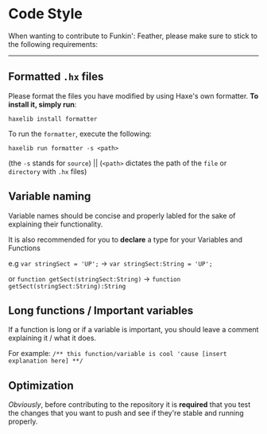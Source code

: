 # Code Style

When wanting to contribute to Funkin': Feather, please make sure to stick to the following requirements:

---
## Formatted `.hx` files

Please format the files you have modified by using Haxe's own formatter. **To install it, simply run**:
```
haxelib install formatter
```

To run the `formatter`, execute the following:
```
haxelib run formatter -s <path>
```

(the `-s` stands for `source`) || (`<path>` dictates the path of the `file` or `directory` with `.hx` files)

## Variable naming
Variable names should be concise and properly labled for the sake of explaining their functionality.

It is also recommended for you to **declare** a type for your Variables and Functions

e.g `var stringSect = 'UP';` -> `var stringSect:String = 'UP';`

or `function getSect(stringSect:String)` -> `function getSect(stringSect:String):String`

## Long functions / Important variables
If a function is long or if a variable is important, you should leave a comment explaining it / what it does. 

For example: `/** this function/variable is cool 'cause [insert explanation here] **/`

## Optimization
*Obviously*, before contributing to the repository it is **required** that you test the changes that you want to push and see if they're stable and running properly.
